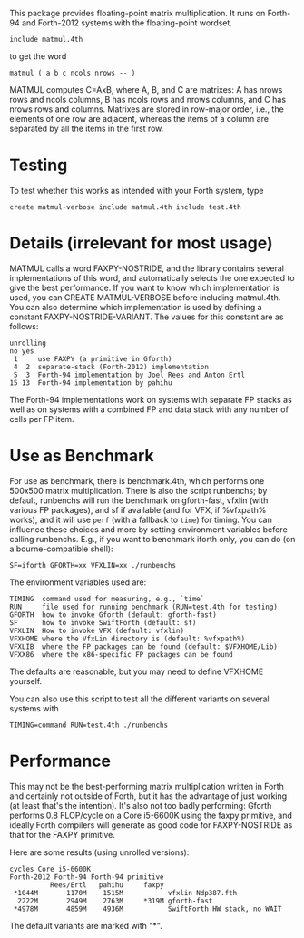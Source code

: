 This package provides floating-point matrix multiplication.  It runs
on Forth-94 and Forth-2012 systems with the floating-point wordset.

    include matmul.4th

to get the word

    matmul ( a b c ncols nrows -- )

MATMUL computes C=AxB, where A, B, and C are matrixes: A has nrows rows
and ncols columns, B has ncols rows and nrows columns, and C has nrows
rows and columns.  Matrixes are stored in row-major order, i.e., the
elements of one row are adjacent, whereas the items of a column are
separated by all the items in the first row.

# Testing

To test whether this works as intended with your Forth system, type

    create matmul-verbose include matmul.4th include test.4th


# Details (irrelevant for most usage)

MATMUL calls a word FAXPY-NOSTRIDE, and the library contains several
implementations of this word, and automatically selects the one
expected to give the best performance.  If you want to know which
implementation is used, you can CREATE MATMUL-VERBOSE before including
matmul.4th.  You can also determine which implementation is used by
defining a constant FAXPY-NOSTRIDE-VARIANT.  The values for this
constant are as follows:

    unrolling
    no yes
     1     use FAXPY (a primitive in Gforth)
     4  2  separate-stack (Forth-2012) implementation
     5  3  Forth-94 implementation by Joel Rees and Anton Ertl
    15 13  Forth-94 implementation by pahihu

The Forth-94 implementations work on systems with separate FP stacks
as well as on systems with a combined FP and data stack with any
number of cells per FP item.

# Use as Benchmark

For use as benchmark, there is benchmark.4th, which performs one
500x500 matrix multiplication.  There is also the script runbenchs; by
default, runbenchs will run the benchmark on gforth-fast, vfxlin (with
various FP packages), and sf if available (and for VFX, if %vfxpath%
works), and it will use `perf` (with a fallback to `time`) for timing.
You can influence these choices and more by setting environment
variables before calling runbenchs.  E.g., if you want to benchmark
iforth only, you can do (on a bourne-compatible shell):

    SF=iforth GFORTH=xx VFXLIN=xx ./runbenchs

The environment variables used are:

    TIMING  command used for measuring, e.g., `time`
    RUN     file used for running benchmark (RUN=test.4th for testing)
    GFORTH  how to invoke Gforth (default: gforth-fast)
    SF      how to invoke SwiftForth (default: sf)
    VFXLIN  How to invoke VFX (default: vfxlin)
    VFXHOME where the VfxLin directory is (default: %vfxpath%)
    VFXLIB  where the FP packages can be found (default: $VFXHOME/Lib)
    VFXX86  where the x86-specific FP packages can be found

The defaults are reasonable, but you may need to define VFXHOME yourself.

You can also use this script to test all the different variants on
several systems with

    TIMING=command RUN=test.4th ./runbenchs

# Performance

This may not be the best-performing matrix multiplication written in
Forth and certainly not outside of Forth, but it has the advantage of
just working (at least that's the intention).  It's also not too badly
performing: Gforth performs 0.8 FLOP/cycle on a Core i5-6600K using
the faxpy primitive, and ideally Forth compilers will generate as good
code for FAXPY-NOSTRIDE as that for the FAXPY primitive.

Here are some results (using unrolled versions):

    cycles Core i5-6600K
    Forth-2012 Forth-94 Forth-94 primitive
              Rees/Ertl   pahihu     faxpy
     *1044M       1170M    1515M           vfxlin Ndp387.fth
      2222M       2949M    2763M     *319M gforth-fast
     *4978M       4859M    4936M           SwiftForth HW stack, no WAIT

The default variants are marked with "*".
